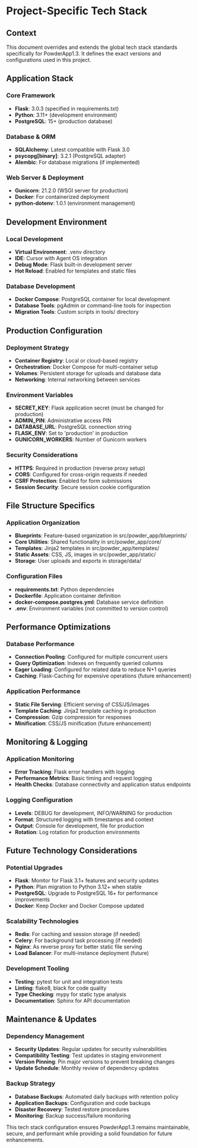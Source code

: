 # Project-Specific Tech Stack

## Context

This document overrides and extends the global tech stack standards specifically for PowderApp1.3. It defines the exact versions and configurations used in this project.

## Application Stack

### Core Framework
- **Flask**: 3.0.3 (specified in requirements.txt)
- **Python**: 3.11+ (development environment)
- **PostgreSQL**: 15+ (production database)

### Database & ORM
- **SQLAlchemy**: Latest compatible with Flask 3.0
- **psycopg[binary]**: 3.2.1 (PostgreSQL adapter)
- **Alembic**: For database migrations (if implemented)

### Web Server & Deployment
- **Gunicorn**: 21.2.0 (WSGI server for production)
- **Docker**: For containerized deployment
- **python-dotenv**: 1.0.1 (environment management)

## Development Environment

### Local Development
- **Virtual Environment**: .venv directory
- **IDE**: Cursor with Agent OS integration
- **Debug Mode**: Flask built-in development server
- **Hot Reload**: Enabled for templates and static files

### Database Development
- **Docker Compose**: PostgreSQL container for local development
- **Database Tools**: pgAdmin or command-line tools for inspection
- **Migration Tools**: Custom scripts in tools/ directory

## Production Configuration

### Deployment Strategy
- **Container Registry**: Local or cloud-based registry
- **Orchestration**: Docker Compose for multi-container setup
- **Volumes**: Persistent storage for uploads and database data
- **Networking**: Internal networking between services

### Environment Variables
- **SECRET_KEY**: Flask application secret (must be changed for production)
- **ADMIN_PIN**: Administrative access PIN
- **DATABASE_URL**: PostgreSQL connection string
- **FLASK_ENV**: Set to 'production' in production
- **GUNICORN_WORKERS**: Number of Gunicorn workers

### Security Considerations
- **HTTPS**: Required in production (reverse proxy setup)
- **CORS**: Configured for cross-origin requests if needed
- **CSRF Protection**: Enabled for form submissions
- **Session Security**: Secure session cookie configuration

## File Structure Specifics

### Application Organization
- **Blueprints**: Feature-based organization in src/powder_app/blueprints/
- **Core Utilities**: Shared functionality in src/powder_app/core/
- **Templates**: Jinja2 templates in src/powder_app/templates/
- **Static Assets**: CSS, JS, images in src/powder_app/static/
- **Storage**: User uploads and exports in storage/data/

### Configuration Files
- **requirements.txt**: Python dependencies
- **Dockerfile**: Application container definition
- **docker-compose.postgres.yml**: Database service definition
- **.env**: Environment variables (not committed to version control)

## Performance Optimizations

### Database Performance
- **Connection Pooling**: Configured for multiple concurrent users
- **Query Optimization**: Indexes on frequently queried columns
- **Eager Loading**: Configured for related data to reduce N+1 queries
- **Caching**: Flask-Caching for expensive operations (future enhancement)

### Application Performance
- **Static File Serving**: Efficient serving of CSS/JS/images
- **Template Caching**: Jinja2 template caching in production
- **Compression**: Gzip compression for responses
- **Minification**: CSS/JS minification (future enhancement)

## Monitoring & Logging

### Application Monitoring
- **Error Tracking**: Flask error handlers with logging
- **Performance Metrics**: Basic timing and request logging
- **Health Checks**: Database connectivity and application status endpoints

### Logging Configuration
- **Levels**: DEBUG for development, INFO/WARNING for production
- **Format**: Structured logging with timestamps and context
- **Output**: Console for development, file for production
- **Rotation**: Log rotation for production environments

## Future Technology Considerations

### Potential Upgrades
- **Flask**: Monitor for Flask 3.1+ features and security updates
- **Python**: Plan migration to Python 3.12+ when stable
- **PostgreSQL**: Upgrade to PostgreSQL 16+ for performance improvements
- **Docker**: Keep Docker and Docker Compose updated

### Scalability Technologies
- **Redis**: For caching and session storage (if needed)
- **Celery**: For background task processing (if needed)
- **Nginx**: As reverse proxy for better static file serving
- **Load Balancer**: For multi-instance deployment (future)

### Development Tooling
- **Testing**: pytest for unit and integration tests
- **Linting**: flake8, black for code quality
- **Type Checking**: mypy for static type analysis
- **Documentation**: Sphinx for API documentation

## Maintenance & Updates

### Dependency Management
- **Security Updates**: Regular updates for security vulnerabilities
- **Compatibility Testing**: Test updates in staging environment
- **Version Pinning**: Pin major versions to prevent breaking changes
- **Update Schedule**: Monthly review of dependency updates

### Backup Strategy
- **Database Backups**: Automated daily backups with retention policy
- **Application Backups**: Configuration and code backups
- **Disaster Recovery**: Tested restore procedures
- **Monitoring**: Backup success/failure monitoring

This tech stack configuration ensures PowderApp1.3 remains maintainable, secure, and performant while providing a solid foundation for future enhancements.
